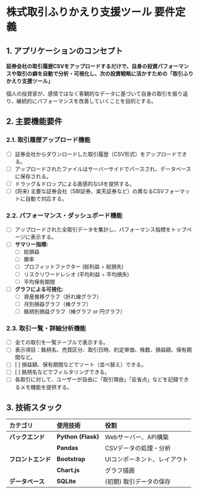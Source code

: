 # 株式取引ふりかえり支援ツール 要件定義

## 1. アプリケーションのコンセプト

**証券会社の取引履歴CSVをアップロードするだけで、自身の投資パフォーマンスや取引の癖を自動で分析・可視化し、次の投資戦略に活かすための「取引ふりかえり支援ツール」**

個人の投資家が、感情ではなく客観的なデータに基づいて自身の取引を振り返り、継続的にパフォーマンスを改善していくことを目的とする。

## 2. 主要機能要件

### 2.1. 取引履歴アップロード機能
- [ ] 証券会社からダウンロードした取引履歴（CSV形式）をアップロードできる。
- [ ] アップロードされたファイルはサーバーサイドでパースされ、データベースに保存される。
- [ ] ドラッグ＆ドロップによる直感的なUIを提供する。
- [ ] (将来) 主要な証券会社（SBI証券、楽天証券など）の異なるCSVフォーマットに自動で対応する。

### 2.2. パフォーマンス・ダッシュボード機能
- [ ] アップロードされた全取引データを集計し、パフォーマンス指標をトップページに表示する。
- [ ] **サマリー指標:**
    - [ ] 総損益
    - [ ] 勝率
    - [ ] プロフィットファクター (総利益 ÷ 総損失)
    - [ ] リスクリワードレシオ (平均利益 ÷ 平均損失)
    - [ ] 平均保有期間
- [ ] **グラフによる可視化:**
    - [ ] 資産推移グラフ（折れ線グラフ）
    - [ ] 月別損益グラフ（棒グラフ）
    - [ ] 銘柄別損益グラフ（棒グラフ or 円グラフ）

### 2.3. 取引一覧・詳細分析機能
- [ ] 全ての取引を一覧テーブルで表示する。
- [ ] 表示項目：銘柄名、売買区分、取引日時、約定単価、株数、損益額、保有期間など。
- [ ] [ ] 損益額、保有期間などでソート（並べ替え）できる。
- [ ] [ ] 銘柄名などでフィルタリングできる。
- [ ] 各取引に対して、ユーザーが自由に「取引理由」「反省点」などを記録できるメモ機能を提供する。

## 3. 技術スタック

| カテゴリ | 使用技術 | 役割 |
| :--- | :--- | :--- |
| **バックエンド** | **Python (Flask)** | Webサーバー、API構築 |
| | **Pandas** | CSVデータの処理・分析 |
| **フロントエンド** | **Bootstrap** | UIコンポーネント、レイアウト |
| | **Chart.js** | グラフ描画 |
| **データベース** | **SQLite** | (初期) 取引データの保存 | 